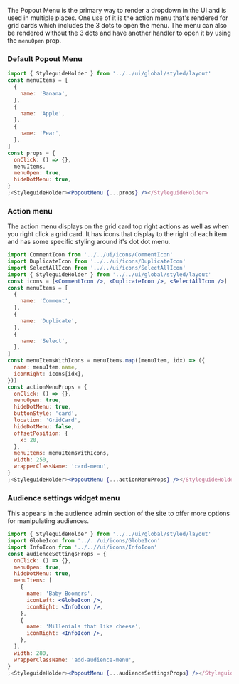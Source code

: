 The Popout Menu is the primary way to render a dropdown in the UI and is used
in multiple places. One use of it is the action menu that's rendered for
grid cards which includes the 3 dots to open the menu. The menu can also
be rendered without the 3 dots and have another handler to open it by using
the `menuOpen` prop.


### Default Popout Menu

```jsx padded
import { StyleguideHolder } from '../../ui/global/styled/layout'
const menuItems = [
  {
    name: 'Banana',
  },
  {
    name: 'Apple',
  },
  {
    name: 'Pear',
  },
]
const props = {
  onClick: () => {},
  menuItems,
  menuOpen: true,
  hideDotMenu: true,
}
;<StyleguideHolder><PopoutMenu {...props} /></StyleguideHolder>
```

### Action menu

The action menu displays on the grid card top right actions as well as when
you right click a grid card. It has icons that display to the right of each item
and has some specific styling around it's dot dot menu.

```jsx padded
import CommentIcon from '../../ui/icons/CommentIcon'
import DuplicateIcon from '../../ui/icons/DuplicateIcon'
import SelectAllIcon from '../../ui/icons/SelectAllIcon'
import { StyleguideHolder } from '../../ui/global/styled/layout'
const icons = [<CommentIcon />, <DuplicateIcon />, <SelectAllIcon />]
const menuItems = [
  {
    name: 'Comment',
  },
  {
    name: 'Duplicate',
  },
  {
    name: 'Select',
  },
]
const menuItemsWithIcons = menuItems.map((menuItem, idx) => ({
  name: menuItem.name,
  iconRight: icons[idx],
}))
const actionMenuProps = {
  onClick: () => {},
  menuOpen: true,
  hideDotMenu: true,
  buttonStyle: 'card',
  location: 'GridCard',
  hideDotMenu: false,
  offsetPosition: {
    x: 20,
  },
  menuItems: menuItemsWithIcons,
  width: 250,
  wrapperClassName: 'card-menu',
}
;<StyleguideHolder><PopoutMenu {...actionMenuProps} /></StyleguideHolder>
```

### Audience settings widget menu

This appears in the audience admin section of the site to offer more options
for manipulating audiences.


```jsx padded
import { StyleguideHolder } from '../../ui/global/styled/layout'
import GlobeIcon from '../../ui/icons/GlobeIcon'
import InfoIcon from '../..//ui/icons/InfoIcon'
const audienceSettingsProps = {
  onClick: () => {},
  menuOpen: true,
  hideDotMenu: true,
  menuItems: [
    {
      name: 'Baby Boomers',
      iconLeft: <GlobeIcon />,
      iconRight: <InfoIcon />,
    },
    {
      name: 'Millenials that like cheese',
      iconRight: <InfoIcon />,
    },
  ],
  width: 280,
  wrapperClassName: 'add-audience-menu',
}
;<StyleguideHolder><PopoutMenu {...audienceSettingsProps} /></StyleguideHolder>
```
